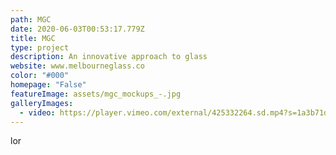 ```yaml
---
path: MGC
date: 2020-06-03T00:53:17.779Z
title: MGC
type: project
description: An innovative approach to glass
website: www.melbourneglass.co
color: "#000"
homepage: "False"
featureImage: assets/mgc_mockups_-.jpg
galleryImages:
  - video: https://player.vimeo.com/external/425332264.sd.mp4?s=1a3b71d96a899b9697f66c75f58a4d4beddce62c&profile_id=164
---
```

lor